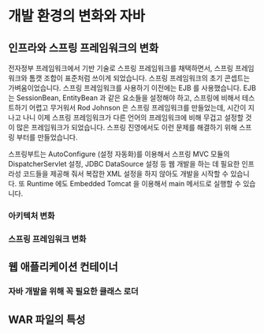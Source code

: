 # 개발 환경의 변화와 자바

## 인프라와 스프링 프레임워크의 변화
전자정부 프레임워크에서 기반 기술로 스프링 프레임워크를 채택하면서, 스프링 프레임워크와 톰캣 조합이 표준처럼 쓰이게 되었습니다. 
스프링 프레임워크의 초기 콘셉트는 가벼움이었습니다. 스프링 프레임워크를 사용하기 이전에는 EJB 를 사용했습니다. EJB 는 SessionBean, EntityBean 과 같은 요소들을 설정해야 하고, 스프링에 비해서 테스트하기 어렵고 무거워서 Rod Johnson 은 스프링 프레임워크를 만들었는데, 시간이 지나고 나니 이제 스프링 프레임워크가 다른 언어의 프레임워크에 비해 무겁고 설정할 것이 많은 프레임워크가 되었습니다. 스프링 진영에서도 이런 문제를 해결하기 위해 스프링 부터를 만들었습니다. 

스프링부트는 AutoConfigure (설정 자동화)를 이용해서 스프링 MVC 모듈의 DispatcherServlet 설정, JDBC DataSource 설정 등 웹 개발을 하는 데 필요한 인프라성 코드들을 제공해 줘서 복잡한 XML 설정을 하지 않아도 개발을 시작할 수 있습니다. 또 Runtime 에도 Embedded Tomcat 을 이용해서 main 메서드로 실행할 수 있습니다. 

### 아키텍처 변화
### 스프링 프레임워크 변화

## 웹 애플리케이션 컨테이너
### 자바 개발을 위해 꼭 필요한 클래스 로더

## WAR 파일의 특성

<!--stackedit_data:
eyJoaXN0b3J5IjpbLTUxMzUwNjI0MCwxOTIwNzU2NTY2XX0=
-->